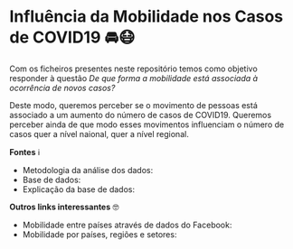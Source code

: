 # Influência da Mobilidade nos Casos de COVID19 🚘😷

Com os ficheiros presentes neste repositório temos como objetivo responder à questão *De que forma a mobilidade está associada à ocorrência de novos casos?* 

Deste modo, queremos perceber se o movimento de pessoas está associado a um aumento do número de casos de COVID19. Queremos perceber ainda de que modo esses movimentos influenciam o número de casos quer a nível naional, quer a nível regional.

**Fontes** ℹ
<ul>
  <li>Metodologia da análise dos dados: <https://www.thelancet.com/journals/laninf/article/PIIS1473-3099(20)30553-3/fulltext#sec1></li>
  <li>Base de dados:<https://data.humdata.org/dataset/movement-range-maps></li>
  <li>Explicação da base de dados: <https://research.fb.com/blog/2020/06/protecting-privacy-in-facebook-mobility-data-during-the-covid-19-response/></li>
</ul>

**Outros links interessantes** 🤓
<ul>
  <li>Mobilidade entre países através de dados do Facebook: <https://data.humdata.org/dataset/social-connectedness-index></li>
  <li>Mobilidade por países, regiões e setores: <https://www.google.com/covid19/mobility/></li>
</ul> 
  
  
